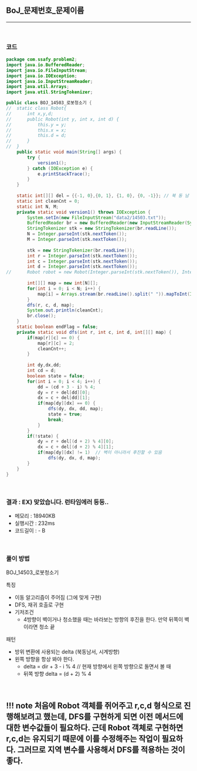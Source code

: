 ## BoJ_문제번호_문제이름

---

<br />

### 코드

```java
package com.ssafy.problem2;
import java.io.BufferedReader;
import java.io.FileInputStream;
import java.io.IOException;
import java.io.InputStreamReader;
import java.util.Arrays;
import java.util.StringTokenizer;

public class BOJ_14503_로봇청소기 {
//	static class Robot{
//		int x,y,d;
//		public Robot(int y, int x, int d) {
//			this.y = y;
//			this.x = x;
//			this.d = d;
//		}
//	}
	public static void main(String[] args) {
		try {
			version1();
		} catch (IOException e) {
			e.printStackTrace();
		}
	}
	
	static int[][] del = {{-1, 0},{0, 1}, {1, 0}, {0, -1}}; // 북 동 남 서
	static int cleanCnt = 0;
	static int N, M;
	private static void version1() throws IOException {
		System.setIn(new FileInputStream("data2/14503.txt"));
		BufferedReader br = new BufferedReader(new InputStreamReader(System.in));
		StringTokenizer stk = new StringTokenizer(br.readLine());
		N = Integer.parseInt(stk.nextToken());
		M = Integer.parseInt(stk.nextToken());
		
		stk = new StringTokenizer(br.readLine());
		int r = Integer.parseInt(stk.nextToken()); 
		int c = Integer.parseInt(stk.nextToken());
		int d = Integer.parseInt(stk.nextToken());
//		Robot robot = new Robot(Integer.parseInt(stk.nextToken()), Integer.parseInt(stk.nextToken()), Integer.parseInt(stk.nextToken()));
		
		int[][] map = new int[N][];
		for(int i = 0; i < N; i++) {
			map[i] = Arrays.stream(br.readLine().split(" ")).mapToInt(Integer::parseInt).toArray(); 
		}
		dfs(r, c, d, map);
		System.out.println(cleanCnt);
		br.close();
	}
	static boolean endFlag = false;
	private static void dfs(int r, int c, int d, int[][] map) {
		if(map[r][c] == 0) {
			map[r][c] = 2; 
			cleanCnt++;
		}
		
		int dy,dx,dd;
		int cd = d;
		boolean state = false;
		for(int i = 0; i < 4; i++) {
			dd = (cd + 3 - i) % 4;    
			dy = r + del[dd][0];
			dx = c + del[dd][1];
			if(map[dy][dx] == 0) {
				dfs(dy, dx, dd, map);
				state = true;
				break;
			}
		}
		if(!state) {
			dy = r + del[(d + 2) % 4][0];
			dx = c + del[(d + 2) % 4][1];
			if(map[dy][dx] != 1)  // 벽이 아니라서 후진할 수 있음
				dfs(dy, dx, d, map);
		}
	}
}
```

<br />


### 결과 : EX) 맞았습니다. 런타임에러 등등..

- 메모리 : 18940KB
- 실행시간 : 232ms
- 코드길이 : - B

<br />

### 풀이 방법
BOJ_14503_로봇청소기

특징
- 이동 알고리즘이 주어짐 (그에 맞게 구현)
- DFS, 재귀 호출로 구현
- 기저조건
  - 4방향이 벽이거나 청소했을 때는 바라보는 방향의 후진을 한다. 만약 뒤쪽이 벽이라면 청소 끝

패턴
- 방위 변환에 사용되는 delta (북동남서, 시계방향)
- 왼쪽 방향을 항상 봐야 한다.
  - delta = dir + 3 - i % 4 // 현재 방향에서 왼쪽 방향으로 돌면서 볼 때
  - 뒤쪽 방향 delta = (d + 2) % 4 

<br />

<!--추가 내용 있다면 더 적어주시면 됩니다-->
!!! note
    처음에 Robot 객체를 쥐어주고 r,c,d 형식으로 진행해보려고 했는데, DFS를 구현하게 되면 이전 메서드에 대한 변수값들이 필요하다. 근데 Robot 객체로 구현하면 r,c,d는 유지되기 때문에 이를 수정해주는 작업이 필요하다. 그러므로 지역 변수를 사용해서 DFS를 적용하는 것이 좋다. 
---
